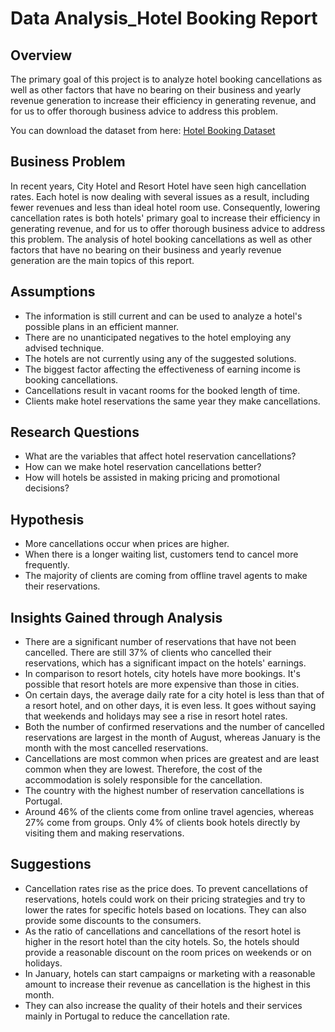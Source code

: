 # Data Analysis_Hotel Booking Report
             
## Overview

The primary goal of this project is to analyze hotel booking cancellations as well as other factors that have no bearing on their business and yearly revenue generation to increase their efficiency in generating revenue, and for us to offer thorough business advice to address this problem.                                                                                         

You can download the dataset from here:
            [Hotel Booking Dataset](https://www.kaggle.com/datasets/mojtaba142/hotel-booking?select=hotel_booking.csv)



## Business Problem

In recent years, City Hotel and Resort Hotel have seen high cancellation rates. Each hotel is now dealing with several issues as a result, including fewer revenues and less than ideal hotel room use. Consequently, lowering cancellation rates is both hotels' primary goal to increase their efficiency in generating revenue, and for us to offer thorough business advice to address this problem. The analysis of hotel booking cancellations as well as other factors that have no bearing on their business and yearly revenue generation are the main topics of this report.

## Assumptions

- The information is still current and can be used to analyze a hotel's possible plans in an efficient manner.
- There are no unanticipated negatives to the hotel employing any advised technique.
- The hotels are not currently using any of the suggested solutions.
- The biggest factor affecting the effectiveness of earning income is booking cancellations.
- Cancellations result in vacant rooms for the booked length of time.
- Clients make hotel reservations the same year they make cancellations.

## Research Questions

- What are the variables that affect hotel reservation cancellations?
-  How can we make hotel reservation cancellations better?
-   How will hotels be assisted in making pricing and promotional decisions?

## Hypothesis

- More cancellations occur when prices are higher.
- When there is a longer waiting list, customers tend to cancel more frequently. 
- The majority of clients are coming from offline travel agents to make their reservations.

## Insights Gained through Analysis

- There are a significant number of reservations that have not been cancelled. There are still 37% of clients who cancelled their reservations, which has a significant impact on the hotels' earnings.
- In comparison to resort hotels, city hotels have more bookings. It's possible that resort hotels are more expensive than those in cities.
- On certain days, the average daily rate for a city hotel is less than that of a resort hotel, and on other days, it is even less. It goes without saying that weekends and holidays may see a rise in resort hotel rates.
- Both the number of confirmed reservations and the number of cancelled reservations are largest in the month of August, whereas January is the month with the most cancelled reservations.
- Cancellations are most common when prices are greatest and are least common when they are lowest. Therefore, the cost of the accommodation is solely responsible for the cancellation.
- The country with the highest number of reservation cancellations is Portugal.
- Around 46% of the clients come from online travel agencies, whereas 27% come from groups. Only 4% of clients book hotels directly by visiting them and making reservations.

## Suggestions
- Cancellation rates rise as the price does. To prevent cancellations of reservations, hotels could work on their pricing strategies and try to lower the rates for specific hotels based on locations. They can also provide some discounts to the consumers.
- As the ratio of cancellations and cancellations of the resort hotel is higher in the resort hotel than the city hotels. So, the hotels should provide a reasonable discount on the room prices on weekends or on holidays.
- In January, hotels can start campaigns or marketing with a reasonable amount to increase their revenue as cancellation is the highest in this month.
- They can also increase the quality of their hotels and their services mainly in Portugal to reduce the cancellation rate.

